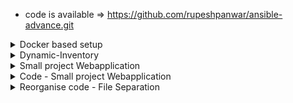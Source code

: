 - code is available =>  https://github.com/rupeshpanwar/ansible-advance.git

<details>
<summary>Docker based setup</summary>
<br>

  <img width="561" alt="image" src="https://user-images.githubusercontent.com/75510135/163583431-808fa032-fe9c-4a90-a643-fd7383785850.png">

  - install ansible on ubuntu
  ```
    $ sudo apt update
    $ sudo apt install software-properties-common
    $ sudo add-apt-repository --yes --update ppa:ansible/ansible
    $ sudo apt install ansible
  ```
  - create ssh enabled docker image => dockerfile
  ```
  FROM ubuntu:18.04
  RUN apt-get update && apt-get install -y openssh-server
  RUN mkdir /var/run/sshd
  RUN echo 'root:Passw0rd' | chpasswd
  RUN sed -i 's/PermitRootLogin prohibit-password/PermitRootLogin yes/' /etc/ssh/sshd_config
  RUN sed 's@session\s*required\s*pam_loginuid.so@session optional pam_loginuid.so@g' -i /etc/pam.d/sshd
  ENV NOTVISIBLE "in users profile"
  RUN echo "export VISIBLE=now" >> /etc/profile
  EXPOSE 22
  CMD ["/usr/sbin/sshd", "-D"]
  ```
  - build the image
  ```
  674  docker build -t ubuntu-with-ssh .
  675  docker login
  676  docker images
  677  docker push rupeshpanwar/ubuntu-with-ssh
  681  docker image tag ubuntu-with-ssh rupeshpanwar/ubuntu-with-ssh:v1
  684  docker push rupeshpanwar/ubuntu-with-ssh:v1
  ```
  
  - run 2 times to create 2 target containers 
  
    > docker run --name db_and_web_server3 -it -d rupeshpanwar/ubuntu-with-ssh:v1
  docker run -d mmumshad/ubuntu-ssh-enabled
  
  - fetch ipaddress of each container
  
   > docker inspect 7f | grep IPAddress
  
  - create inventory file
  ```
    cat > inventory.txt
db_and_web_server1 ansible_host=172.17.0.3 ansible_ssh_pass=Passw0rd ansible_ssh_common_args='-o StrictHostKeyChecking=no'
db_and_webserver2 ansible_host=172.17.0.4 ansible_ssh_pass=Passw0rd ansible_ssh_common_args='-o StrictHostKeyChecking=no'
  ```
  - test
  ```
    ansible target1 -m ping -i inventory.txt
    target1 | SUCCESS => {
        "ansible_facts": {
            "discovered_interpreter_python": "/usr/bin/python3"
        },
        "changed": false,
        "ping": "pong"
    }
  ```
</details>

<details>
<summary>Dynamic-Inventory</summary>
<br>

  - https://github.com/ansible/ansible/tree/devel/lib/ansible/inventory
  
  <img width="884" alt="image" src="https://user-images.githubusercontent.com/75510135/163698237-a863e534-6c2c-4130-8dc2-b87548dc45a9.png">

  <img width="900" alt="image" src="https://user-images.githubusercontent.com/75510135/163698246-f9fe6e0f-19f3-4f06-83f6-8b7ba4316fc1.png">

  <img width="925" alt="image" src="https://user-images.githubusercontent.com/75510135/163698258-5fd12417-7b55-4582-aafa-1161bb59d552.png">

  <img width="1042" alt="image" src="https://user-images.githubusercontent.com/75510135/163698282-f520f1f3-5acf-42f5-abc4-f8e9d26ff7b0.png">

  <img width="625" alt="image" src="https://user-images.githubusercontent.com/75510135/163698297-d055b529-9cf9-4752-86a5-092af4a965c4.png">

  
</details>


<details>
<summary>Small project Webapplication</summary>
<br>

  <img width="971" alt="image" src="https://user-images.githubusercontent.com/75510135/163585058-775caabc-9538-42ed-953d-d68f628b45b0.png">

  - manual deployment https://github.com/rupeshpanwar/simple-webapp
</details>


<details>
<summary>Code - Small project Webapplication</summary>
<br>
  
  ```
  db_and_webserver1 ansible_host=172.17.0.2 ansible_ssh_pass=Passw0rd ansible_ssh_common_args='-o StrictHostKeyChecking=no'
  db_and_webserver2 ansible_host=172.17.0.3 ansible_ssh_pass=Passw0rd ansible_ssh_common_args='-o StrictHostKeyChecking=no'
  db_and_webserver3 ansible_host=172.17.0.4 ansible_ssh_pass=Passw0rd ansible_ssh_common_args='-o StrictHostKeyChecking=no'
  ```
  
  ```
  ---
- name: Simple Web Application
  hosts: db_and_webserver1,db_and_webserver2
  tasks:
   - name: ping
     ping:
  ```
  
  ```
  ansible-playbook playbook.yml -i inventory.txt

PLAY [Simple Web Application] ***********************************************************

TASK [Gathering Facts] ******************************************************************
ok: [db_and_webserver2]
ok: [db_and_webserver1]

TASK [ping] *****************************************************************************
ok: [db_and_webserver2]
ok: [db_and_webserver1]

PLAY RECAP ******************************************************************************
db_and_webserver1          : ok=2    changed=0    unreachable=0    failed=0    skipped=0    rescued=0    ignored=0
db_and_webserver2          : ok=2    changed=0    unreachable=0    failed=0    skipped=0
  ```
</details>

<details>
<summary>Reorganise code - File Separation</summary>
<br>
 
  
  - host_vars => create same name yml file as host entry as mentioned  in playbook.yml => hosts: then move them to their respective yml file
  <img width="850" alt="image" src="https://user-images.githubusercontent.com/75510135/163663008-b11a6b20-c555-4dcf-97d1-b8bec8b71288.png">

  <img width="809" alt="image" src="https://user-images.githubusercontent.com/75510135/163662944-ff0d354a-0c8a-4d2b-8522-6dd6e903f37c.png">
  <img width="889" alt="image" src="https://user-images.githubusercontent.com/75510135/163662956-065b4acc-ff2c-4def-a58f-4a1004dd11b4.png">
  
  - group_vars => alternatively , create a Group in Inventory file
  <img width="961" alt="image" src="https://user-images.githubusercontent.com/75510135/163663093-1c05644d-6769-44df-b06a-173f5eaebd5b.png">
 - then create group_vars and create yml file with same name as of group name then move the variable there
  <img width="995" alt="image" src="https://user-images.githubusercontent.com/75510135/163663147-a4718da4-0557-409d-b73e-fa045f53eaf1.png">
 - Now, Create Tasks dir , move DB related code to deploy_db.yml and Web related code to deploy_web.yml
  <img width="1134" alt="image" src="https://user-images.githubusercontent.com/75510135/163663291-02cf98ef-0b69-4298-b7ff-58386cbb2bdd.png">

  <img width="983" alt="image" src="https://user-images.githubusercontent.com/75510135/163663309-b0677525-b0a1-4239-b97f-67591874a5a4.png">
 - import db & web playbook to main playbook.yml
 <img width="872" alt="image" src="https://user-images.githubusercontent.com/75510135/163663790-c45b3914-ba68-4fd8-a012-d4b507968c40.png">
</details>



